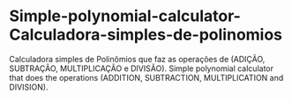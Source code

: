 # Simple-polynomial-calculator-Calculadora-simples-de-polinomios
Calculadora simples de Polinômios que faz as operações de (ADIÇÃO, SUBTRAÇÃO, MULTIPLICAÇÃO e DIVISÃO).
Simple polynomial calculator that does the operations (ADDITION, SUBTRACTION, MULTIPLICATION and DIVISION).
